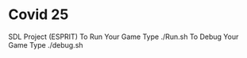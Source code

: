 # Covid 25
SDL Project (ESPRIT)
To Run Your Game Type
    ./Run.sh
To Debug Your Game Type
    ./debug.sh